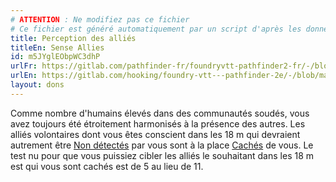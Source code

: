 ```yaml
---
# ATTENTION : Ne modifiez pas ce fichier
# Ce fichier est généré automatiquement par un script d'après les données du module Foundry VTT officiel et de sa traduction
title: Perception des alliés
titleEn: Sense Allies
id: m5JYglEObpWC3dhP
urlFr: https://gitlab.com/pathfinder-fr/foundryvtt-pathfinder2-fr/-/blob/master/data/feats/m5JYglEObpWC3dhP.htm
urlEn: https://gitlab.com/hooking/foundry-vtt---pathfinder-2e/-/blob/master/packs/data/feats.db/sense-allies.json
layout: dons
---
```

Comme nombre d'humains élevés dans des communautés soudés, vous avez toujours été étroitement harmonisés à la présence des autres. Les alliés volontaires dont vous êtes conscient dans les 18 m qui devraient autrement être [Non détectés](../conditions/non-détecté.html) par vous sont à la place [Cachés](../conditions/caché.html) de vous. Le test nu pour que vous puissiez cibler les alliés le souhaitant dans les 18 m est qui vous sont cachés est de 5 au lieu de 11.

